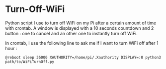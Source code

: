 # Turn-Off-WiFi
Python script I use to turn off WiFi on my Pi after a certain amount of time with crontab. A window is displayed with a 10 seconds countdown and 2 button : one to cancel and an other one to instantly turn off WiFi.

In crontab, I use the following line to ask me if I want to turn WiFi off after 1 hour : 
```
@reboot sleep 36000 XAUTHORITY=/home/pi/.Xauthority DISPLAY=:0 python3 path/to/WiFiTurnOff.py

